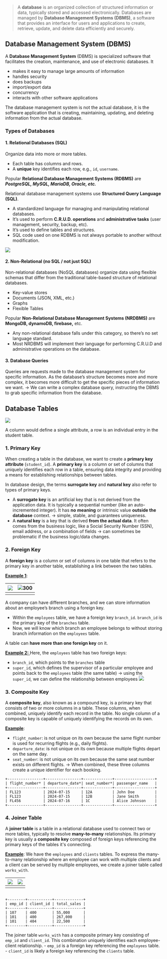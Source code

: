 > A **database** is an organized collection of structured information or data, typically stored and accessed electronically. Databases are managed by **Database Management Systems (DBMS)**, a software that provides an interface for users and applications to create, retrieve, update, and delete data efficiently and securely.

## Database Management System (DBMS)
A **Database Management System** (DBMS) is specialized software that facilitates the creation, maintenance, and use of electronic databases. It   
- makes it easy to manage large amounts of information
- handles security 
- does backups
- import/export data
- concurrency
- interacts with other software applications

The database management system is not the actual database, it is the software application that is creating, maintaining, updating, and deleting information from the actual database. 
### Types of Databases
#### 1. Relational Databases (SQL)
Organize data into more or more tables. 
- Each table has columns and rows. 
- A **unique** key identifies each row, e.g., `id`, `username`.

Popular **Relational Database Management Systems (RDBMS)** are ***PostgreSQL, MySQL, MariaDB, Oracle, etc.*** 

Relational database management systems use **Structured Query Language (SQL)**. 
- A standardized language for managing and manipulating relational databases. 
- It’s used to perform **C.R.U.D. operations** and **administrative tasks** (user management, security, backup, etc). 
- It’s used to define tables and structures. 
- SQL code used on one RDBMS is not always portable to another without modification. 

![](https://i.imgur.com/D2Dw6ou.png)
#### 2. Non-Relational (no SQL / not just SQL)
Non-relational databases (NoSQL databases) organize data using flexible schemas that differ from the traditional table-based structure of relational databases. 
- Key-value stores
- Documents (JSON, XML, etc.)
- Graphs
- Flexible Tables

Popular **Non-Relational Database Management Systems (NRDBMS)** are **MongoDB, dynamoDB, firebase,** etc. 

- Any non-relational database falls under this category, so there’s no set language standard. 
- Most NRDBMS will implement their language for performing C.R.U.D and administrative operations on the database. 
#### 3. Database Queries
Queries are requests made to the database management system for specific information. 
As the database’s structure becomes more and more complex, it becomes more difficult to get the specific pieces of information we want. 
→ We can write a complex database query, instructing the DBMS to grab specific information from the database.
## Database Tables
![](https://i.imgur.com/eY0TI1I.png)

A column would define a single attribute, a row is an individual entry in the student table. 
### 1. Primary Key
When creating a table in the database, we want to create a **primary key attribute** (`student_id`). A **primary key** is a column or set of columns that uniquely identifies each row in a table, ensuring data integrity and providing a means for establishing relationships between tables.

In database design, the terms **surrogate key** and **natural key** also refer to types of primary keys.
- A **surrogate key** is an artificial key that is not derived from the application data. It is typically a sequential number (like an auto-incremented integer). It has **no** **meaning** or intrinsic value **outside the database** context. → simple, stable, and guarantees uniqueness.
- A **natural key** is a key that is derived **from the actual data**. It often comes from the business logic, like a Social Security Number (SSN), email address, or a combination of fields → can sometimes be problematic if the business logic/data changes.
### 2. Foreign Key
A **foreign key** is a column or set of columns in one table that refers to the primary key in another table, establishing a link between the two tables.

<u>**Example 1**</u>: 

| ![](https://i.imgur.com/wAmG5FV.png) | ![300](https://i.imgur.com/6IiuJCc.png) |
| ------------------------------------ | --------------------------------------- |
|                                      |                                         |

A company can have different branches, and we can store information about an employee’s branch using a foreign key. 
- Within the `employees` table, we have a foreign key `branch_id`. `branch_id` is the primary key of the `branches` table. 
- Now, we will know which branch an employee belongs to without storing branch information on the `employees` table. 

A table can **have more than one foreign key** on it. 

<u>**Example 2:** </u>
Here, the `employees` table has two foreign keys: 
- `branch_id`, which points to the `branches` table 
- `super_id`, which defines the supervisor of a particular employee and points back to the `employees` table (the same table)
→ using the `super_id`, we can define the relationship between employees 
![](https://i.imgur.com/B7qKuoU.png)
### 3. Composite Key
A **composite key**, also known as a compound key, is a primary key that consists of two or more columns in a table. These columns, when combined, uniquely identify each record in the table. No single column of a composite key is capable of uniquely identifying the records on its own.

<u>**Example**</u>: 
- `flight_number`: is not unique on its own because the same flight number is used for recurring flights (e.g., daily flights).
- `departure_date`: is not unique on its own because multiple flights depart on the same day.
- `seat_number`: is not unique on its own because the same seat number exists on different flights.
→ When combined, these three columns create a unique identifier for each booking. 

```
+----------------+----------------+-------------+------------------+
| flight_number* | departure_date*| seat_number*| passenger_name   |
+----------------+----------------+-------------+------------------+
| FL123          | 2024-07-15     | 12A         | John Doe         |
| FL123          | 2024-07-15     | 12B         | Jane Smith       |
| FL456          | 2024-07-16     | 1C          | Alice Johnson    |
+----------------+----------------+-------------+------------------+
```
### 4. Joiner Table
A **joiner table** is a table in a relational database used to connect two or more tables, typically to resolve **many-to-many** relationships. Its primary key is usually a **composite key** composed of foreign keys referencing the primary keys of the tables it's connecting.

<u>**Example**</u>: 
We have the `employees` and `clients` tables. To express the many-to-many relationship where an employee can work with multiple clients and a client can be served by multiple employees, we create a joiner table called `works_with`.

| ![](https://i.imgur.com/mztkrVp.png) | ![](https://i.imgur.com/O8a9ss7.png) |
| ------------------------------------ | ------------------------------------ |
|                                      |                                      |
```

+--------+-----------+-------------+
| emp_id | client_id | total_sales |
+--------+-----------+-------------+
| 107    | 400       | 55,000      |
| 101    | 400       | 267,000     |
| 101    | 404       | 22,500      |
+--------+-----------+-------------+
```

The joiner table `works_with` has a composite primary key consisting of `emp_id` and `client_id`. This combination uniquely identifies each employee-client relationship.
    - `emp_id` is a foreign key referencing the `employees` table.
    - `client_id` is likely a foreign key referencing the `clients` table.